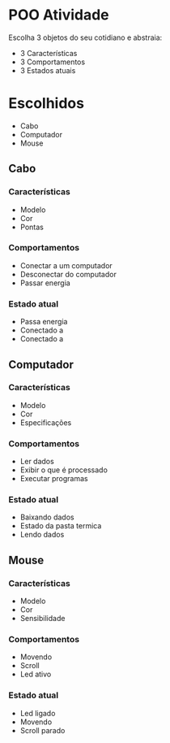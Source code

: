 # POO Atividade
Escolha 3 objetos do seu cotidiano e abstraia:
- 3 Características
- 3 Comportamentos
- 3 Estados atuais

# Escolhidos

- Cabo
- Computador
- Mouse

## Cabo
### Características
- Modelo
- Cor
- Pontas
### Comportamentos
- Conectar a um computador
- Desconectar do computador
- Passar energia
### Estado atual
- Passa energia
- Conectado a
- Conectado a

## Computador
### Características
- Modelo
- Cor
- Especificações
### Comportamentos
- Ler dados
- Exibir o que é processado
- Executar programas
### Estado atual
- Baixando dados
- Estado da pasta termica
- Lendo dados

## Mouse
### Características
- Modelo
- Cor
- Sensibilidade
### Comportamentos
- Movendo
- Scroll 
- Led ativo
### Estado atual
- Led ligado
- Movendo
- Scroll parado